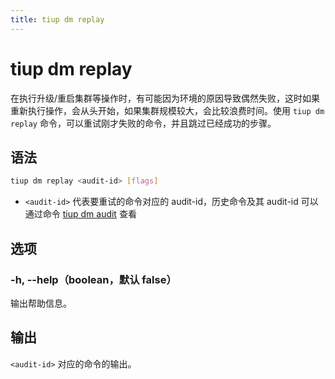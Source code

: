```yaml
---
title: tiup dm replay
---
```


# tiup dm replay

在执行升级/重启集群等操作时，有可能因为环境的原因导致偶然失败，这时如果重新执行操作，会从头开始，如果集群规模较大，会比较浪费时间。使用 `tiup dm replay` 命令，可以重试刚才失败的命令，并且跳过已经成功的步骤。

## 语法

```sh
tiup dm replay <audit-id> [flags]
```

- `<audit-id>` 代表要重试的命令对应的 audit-id，历史命令及其 audit-id 可以通过命令 [tiup dm audit](/tiup/tiup-component-dm-audit.md) 查看

## 选项

### -h, --help（boolean，默认 false）

输出帮助信息。

## 输出

`<audit-id>` 对应的命令的输出。